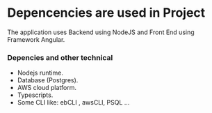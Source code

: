 # Depencencies are used in Project

The application uses Backend using NodeJS and Front End using Framework Angular.

### Depencies and other technical

- Nodejs runtime.
- Database (Postgres).
- AWS cloud platform.
- Typescripts.
- Some CLI like: ebCLI , awsCLI, PSQL ...
